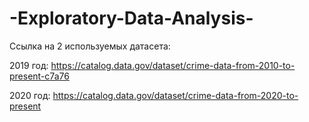 # -Exploratory-Data-Analysis-
Ссылка на 2 используемых датасета:

2019 год:
https://catalog.data.gov/dataset/crime-data-from-2010-to-present-c7a76

2020 год:
https://catalog.data.gov/dataset/crime-data-from-2020-to-present
